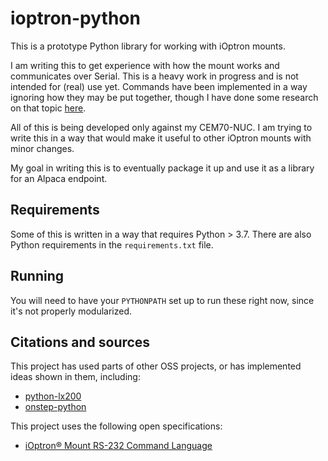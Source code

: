 # ioptron-python

This is a prototype Python library for working with iOptron mounts.

I am writing this to get experience with how the mount works and communicates over Serial. This is a heavy work in progress and is not intended for (real) use yet.
Commands have been implemented in a way ignoring how they may be put together, though I have done some research on that topic 
[here](https://docs.google.com/document/d/1Y0HqoRofPWVJb1jJ7mnwwWQPyfe0tdnYJl2PxAiOCdg/edit#heading=h.bx0imo96b59x).

All of this is being developed only against my CEM70-NUC. I am trying to write this in a way that would make it useful to other iOptron mounts with minor changes.

My goal in writing this is to eventually package it up and use it as a library for an Alpaca endpoint.

## Requirements
Some of this is written in a way that requires Python > 3.7. There are also Python requirements in the `requirements.txt` file.

## Running
You will need to have your `PYTHONPATH` set up to run these right now, since it's not properly modularized.

## Citations and sources

This project has used parts of other OSS projects, or has implemented ideas shown in them, including: 

* [python-lx200](https://github.com/telescopio-montemayor/python-lx200)
* [onstep-python](https://github.com/kbahey/onstep-python)

This project uses the following open specifications:

* [iOptron® Mount RS-232 Command Language](https://www.ioptron.com/v/ASCOM/RS-232_Command_Language2014V310.pdf)
